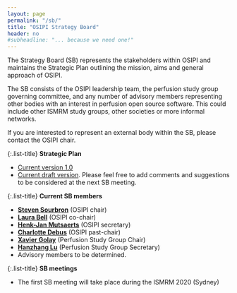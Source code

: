 ```yaml
---
layout: page
permalink: "/sb/"
title: "OSIPI Strategy Board"
header: no
#subheadline: "... because we need one!"
---
```


The Strategy Board (SB) represents the stakeholders within OSIPI 
and maintains the Strategic Plan outlining the mission, aims and general approach of OSIPI. 

The SB consists of the OSIPI leadership team, the perfusion study group governing committee, and any number of
advisory members representing other bodies with an interest in perfusion open source software. 
This could include other ISMRM study groups, other societies or more informal networks.

If you are interested to represent an external body within the SB, please contact the OSIPI chair.

{:.list-title}
**Strategic Plan**

- [Current version 1.0](https://drive.google.com/file/d/14XZYB59W2rn5NIMBKEwdzht23WLa3zzN/view?usp=sharing)
- [Current draft version](https://drive.google.com/open?id=1tbsovLQTpI-nkZiJgU2kCXKG0EifQjpW). Please feel free to add comments and suggestions to be considered at the next SB meeting.

{:.list-title}
**Current SB members**

- [**Steven Sourbron**](https://www.linkedin.com/in/steven-sourbron-93775752/?originalSubdomain=uk/) (OSIPI chair)
- [**Laura Bell**](https://www.linkedin.com/in/lauracbell/) (OSIPI co-chair)
- [**Henk-Jan Mutsaerts**](https://www.linkedin.com/in/henk-jan-mutsaerts-8532b626/) (OSIPI secretary)
- [**Charlotte Debus**](https://www.linkedin.com/in/charlotte-debus-316214a0/?originalSubdomain=de) (OSIPI past-chair)
- [**Xavier Golay**](https://www.linkedin.com/in/xavier-golay-b2a2a41/?originalSubdomain=uk) (Perfusion Study Group Chair)
- [**Hanzhang Lu**](http://www.mri.jhmi.edu/hlulab/) (Perfusion Study Group Secretary)
- Advisory members to be determined.

{:.list-title}
**SB meetings**

- The first SB meeting will take place during the ISMRM 2020 (Sydney)
